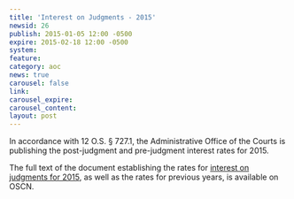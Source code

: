 ```yaml
---
title: 'Interest on Judgments - 2015'
newsid: 26
publish: 2015-01-05 12:00 -0500
expire: 2015-02-18 12:00 -0500
system: 
feature: 
category: aoc
news: true
carousel: false
link: 
carousel_expire: 
carousel_content: 
layout: post
---
```

<p>In accordance with 12 O.S. § 727.1, the Administrative Office of the Courts is publishing the post-judgment and pre-judgment interest rates for 2015.</p><p>The full text of the document establishing the rates for <a href="http://www.oscn.net/applications/oscn/DeliverDocument.asp?CiteID=474925">interest on judgments for 2015</a>, as well as the rates for previous years, is available on OSCN.</p>